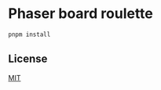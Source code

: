 # Phaser board roulette

```bash
pnpm install
```

## License

[MIT](https://choosealicense.com/licenses/mit/)
